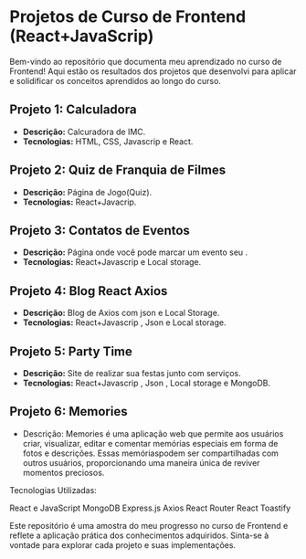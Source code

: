 # Projetos de Curso de Frontend (React+JavaScrip) 

Bem-vindo ao repositório que documenta meu aprendizado no curso de Frontend! Aqui estão os resultados dos projetos que desenvolvi para aplicar e solidificar os conceitos aprendidos ao longo do curso.

## Projeto 1: Calculadora
- **Descrição:** Calcuradora de IMC.
- **Tecnologias:** HTML, CSS, Javascrip e React.

## Projeto 2: Quiz de Franquia de Filmes
- **Descrição:** Página de Jogo(Quiz).
- **Tecnologias:** React+Javacrip.

## Projeto 3: Contatos de Eventos
- **Descrição:** Página onde você pode marcar um evento seu .
- **Tecnologias:** React+Javascrip e Local storage.

## Projeto 4: Blog React Axios
- **Descrição:** Blog de Axios com json e Local Storage.
- **Tecnologias:**  React+Javascrip , Json e Local storage.

## Projeto 5: Party Time
- **Descrição:** Site de realizar sua festas junto com serviços.
- **Tecnologias:**  React+Javascrip , Json , Local storage e MongoDB.

## Projeto 6:  Memories
 - Descrição: Memories é uma aplicação web que permite aos usuários criar, visualizar, editar e comentar memórias especiais em forma de fotos e descrições. Essas memóriaspodem ser compartilhadas com outros usuários, proporcionando uma maneira única de reviver momentos preciosos.

Tecnologias Utilizadas:


React e JavaScript
MongoDB
Express.js
Axios
React Router
React Toastify



Este repositório é uma amostra do meu progresso no curso de Frontend e reflete a aplicação prática dos conhecimentos adquiridos. Sinta-se à vontade para explorar cada projeto e suas implementações.


